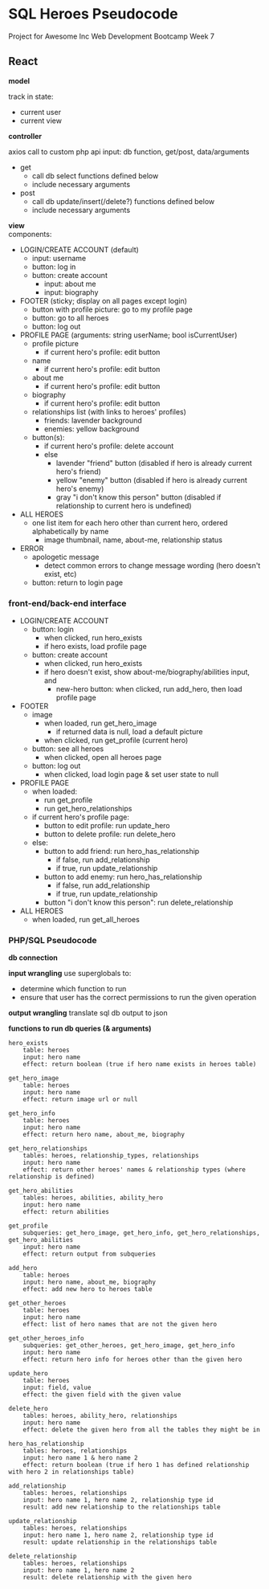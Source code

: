 # SQL Heroes Pseudocode
Project for Awesome Inc Web Development Bootcamp Week 7

## React
**model**

track in state:
* current user
* current view

**controller**

axios call to custom php api
input: db function, get/post, data/arguments
* get
    * call db select functions defined below
    * include necessary arguments
* post
    * call db update/insert(/delete?) functions defined below
    * include necessary arguments

**view**<br>
components:
* LOGIN/CREATE ACCOUNT (default)
    * input: username
    * button: log in
    * button: create account
        * input: about me
        * input: biography
* FOOTER (sticky; display on all pages except login)
    * button with profile picture: go to my profile page
    * button: go to all heroes
    * button: log out
* PROFILE PAGE (arguments: string userName; bool isCurrentUser)
    * profile picture
        * if current hero's profile: edit button
    * name
        * if current hero's profile: edit button
    * about me
        * if current hero's profile: edit button
    * biography
        * if current hero's profile: edit button
    * relationships list (with links to heroes' profiles)
        * friends: lavender background
        * enemies: yellow background
    * button(s):
        * if current hero's profile: delete account
        * else
            * lavender "friend" button (disabled if hero is already current hero's friend)
            * yellow "enemy" button (disabled if hero is already current hero's enemy)
            * gray "i don't know this person" button (disabled if relationship to current hero is undefined)
* ALL HEROES
    * one list item for each hero other than current hero, ordered alphabetically by name
        * image thumbnail, name, about-me, relationship status
* ERROR
    * apologetic message
        * detect common errors to change message wording (hero doesn't exist, etc)
    * button: return to login page

### front-end/back-end interface
* LOGIN/CREATE ACCOUNT
    * button: login
        * when clicked, run hero_exists
        * if hero exists, load profile page
    * button: create account
        * when clicked, run hero_exists
        * if hero doesn't exist, show about-me/biography/abilities input, and
            * new-hero button: when clicked, run add_hero, then load profile page
* FOOTER
    * image
        * when loaded, run get_hero_image
            * if returned data is null, load a default picture
        * when clicked, run get_profile (current hero)
    * button: see all heroes
        * when clicked, open all heroes page
    * button: log out
        * when clicked, load login page & set user state to null
* PROFILE PAGE
    * when loaded:
        * run get_profile
        * run get_hero_relationships
    * if current hero's profile page:
        * button to edit profile: run update_hero
        * button to delete profile: run delete_hero
    * else:
        * button to add friend: run hero_has_relationship
            * if false, run add_relationship
            * if true, run update_relationship
        * button to add enemy: run hero_has_relationship
            * if false, run add_relationship
            * if true, run update_relationship
        * button "i don't know this person": run delete_relationship
* ALL HEROES
    * when loaded, run get_all_heroes

### PHP/SQL Pseudocode
**db connection**

**input wrangling**
use superglobals to:
* determine which function to run
* ensure that user has the correct permissions to run the given operation

**output wrangling**
translate sql db output to json

**functions to run db queries (& arguments)**
```
hero_exists
    table: heroes
    input: hero name
    effect: return boolean (true if hero name exists in heroes table)

get_hero_image
    table: heroes
    input: hero name
    effect: return image url or null

get_hero_info
    table: heroes
    input: hero name
    effect: return hero name, about_me, biography

get_hero_relationships
    tables: heroes, relationship_types, relationships
    input: hero name
    effect: return other heroes' names & relationship types (where relationship is defined)

get_hero_abilities
    tables: heroes, abilities, ability_hero
    input: hero name
    effect: return abilities

get_profile
    subqueries: get_hero_image, get_hero_info, get_hero_relationships, get_hero_abilities
    input: hero name
    effect: return output from subqueries

add_hero
    table: heroes 
    input: hero name, about_me, biography
    effect: add new hero to heroes table

get_other_heroes
    table: heroes
    input: hero name
    effect: list of hero names that are not the given hero

get_other_heroes_info
    subqueries: get_other_heroes, get_hero_image, get_hero_info
    input: hero name
    effect: return hero info for heroes other than the given hero

update_hero
    table: heroes
    input: field, value
    effect: the given field with the given value

delete_hero
    tables: heroes, ability_hero, relationships
    input: hero name
    effect: delete the given hero from all the tables they might be in

hero_has_relationship
    tables: heroes, relationships
    input: hero name 1 & hero name 2
    effect: return boolean (true if hero 1 has defined relationship with hero 2 in relationships table)

add_relationship
    tables: heroes, relationships
    input: hero name 1, hero name 2, relationship type id
    result: add new relationship to the relationships table

update_relationship
    tables: heroes, relationships
    input: hero name 1, hero name 2, relationship type id
    result: update relationship in the relationships table

delete_relationship
    tables: heroes, relationships
    input: hero name 1, hero name 2
    result: delete relationship with the given hero 